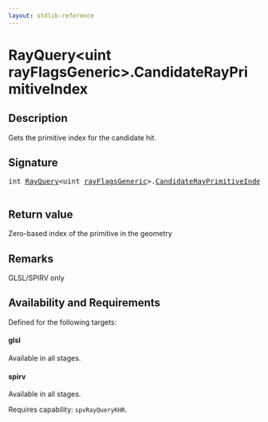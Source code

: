 ```yaml
---
layout: stdlib-reference
---
```


# RayQuery\<uint rayFlagsGeneric\>\.CandidateRayPrimitiveIndex

## Description

Gets the primitive index for the candidate hit.



## Signature 

<pre>
<span class="code_keyword">int</span> <a href="index.html" class="code_type">RayQuery</a>&lt;<span class="code_keyword">uint</span> <a href="index.html#decl-rayFlagsGeneric" class="code_var">rayFlagsGeneric</a>&gt;.<a href="candidaterayprimitiveindex-09cl.html">CandidateRayPrimitiveIndex</a>();

</pre>

## Return value
Zero-based index of the primitive in the geometry

## Remarks
GLSL/SPIRV only


## Availability and Requirements

Defined for the following targets:

#### glsl
Available in all stages.

#### spirv
Available in all stages.

Requires capability: `spvRayQueryKHR`.


